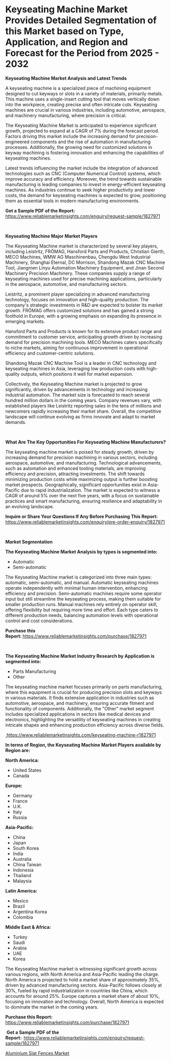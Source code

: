 <p><h1>Keyseating Machine Market Provides Detailed Segmentation of this Market based on Type, Application, and Region and Forecast for the Period from 2025 - 2032</h1></p><p><strong>Keyseating Machine Market Analysis and Latest Trends</strong></p>
<p><p>A keyseating machine is a specialized piece of machining equipment designed to cut keyways or slots in a variety of materials, primarily metals. This machine uses a single-insert cutting tool that moves vertically down into the workpiece, creating precise and often intricate cuts. Keyseating machines are crucial in various industries, including automotive, aerospace, and machinery manufacturing, where precision is critical.</p><p>The Keyseating Machine Market is anticipated to experience significant growth, projected to expand at a CAGR of 7% during the forecast period. Factors driving this market include the increasing demand for precision-engineered components and the rise of automation in manufacturing processes. Additionally, the growing need for customized solutions in keyway machining is fostering innovation and enhancing the capabilities of keyseating machines.</p><p>Latest trends influencing the market include the integration of advanced technologies such as CNC (Computer Numerical Control) systems, which improve accuracy and efficiency. Moreover, the trend towards sustainable manufacturing is leading companies to invest in energy-efficient keyseating machines. As industries continue to seek higher productivity and lower costs, the demand for keyseating machines is expected to grow, positioning them as essential tools in modern manufacturing environments.</p></p>
<p><strong>Get a Sample PDF of the Report:&nbsp;</strong> <a href="https://www.reliablemarketinsights.com/enquiry/request-sample/1827971?utm_campaign=2481&utm_medium=2&utm_source=Github&utm_content=ia&utm_term=18022025&utm_id=keyseating-machine">https://www.reliablemarketinsights.com/enquiry/request-sample/1827971</a></p>
<p>&nbsp;</p>
<p><strong>Keyseating Machine Major Market Players</strong></p>
<p><p>The Keyseating Machine market is characterized by several key players, including Leistritz, FRÖMAG, Hansford Parts and Products, Christian Gierth, MECO Machines, WMW AG Maschinenbau, Chengdu West Industrial Machinery, Shanghai Eternal, DC Morrison, Shandong Mazak CNC Machine Tool, Jiangmen Linyu Automation Machinery Equipment, and Jinan Second Machinery Precision Machinery. These companies supply a range of keyseating machines used for precise machining applications, particularly in the aerospace, automotive, and manufacturing sectors.</p><p>Leistritz, a prominent player specializing in advanced manufacturing technology, focuses on innovation and high-quality production. The company's strategic investments in R&D are expected to bolster its market growth. FRÖMAG offers customized solutions and has gained a strong foothold in Europe, with a growing emphasis on expanding its presence in emerging markets.</p><p>Hansford Parts and Products is known for its extensive product range and commitment to customer service, anticipating growth driven by increasing demand for precision machining tools. MECO Machines caters specifically to niche markets, aiming for continuous improvement in operational efficiency and customer-centric solutions.</p><p>Shandong Mazak CNC Machine Tool is a leader in CNC technology and keyseating machines in Asia, leveraging low production costs with high-quality outputs, which positions it well for market expansion.</p><p>Collectively, the Keyseating Machine market is projected to grow significantly, driven by advancements in technology and increasing industrial automation. The market size is forecasted to reach several hundred million dollars in the coming years. Company revenues vary, with established players like Leistritz reporting sales in the tens of millions and newcomers rapidly increasing their market share. Overall, the competitive landscape will continue evolving as firms innovate and adapt to market demands.</p></p>
<p>&nbsp;</p>
<p><strong>What Are The Key Opportunities For Keyseating Machine Manufacturers?</strong></p>
<p><p>The keyseating machine market is poised for steady growth, driven by increasing demand for precision machining in various sectors, including aerospace, automotive, and manufacturing. Technological advancements, such as automation and enhanced tooling materials, are improving efficiency and precision, attracting investments. The shift towards minimizing production costs while maximizing output is further boosting market prospects. Geographically, significant opportunities exist in Asia-Pacific due to rapid industrialization. The market is expected to witness a CAGR of around 5% over the next five years, with a focus on sustainable practices and smart manufacturing, ensuring resilience and adaptability in an evolving landscape.</p></p>
<p><strong>Inquire or Share Your Questions If Any Before Purchasing This Report:</strong> <a href="https://www.reliablemarketinsights.com/enquiry/pre-order-enquiry/1827971?utm_campaign=2481&utm_medium=2&utm_source=Github&utm_content=ia&utm_term=18022025&utm_id=keyseating-machine">https://www.reliablemarketinsights.com/enquiry/pre-order-enquiry/1827971</a></p>
<p>&nbsp;</p>
<p><strong>Market Segmentation</strong></p>
<p><strong>The Keyseating Machine Market Analysis by types is segmented into:</strong></p>
<p><ul><li>Automatic</li><li>Semi-automatic</li></ul></p>
<p><p>The Keyseating Machine market is categorized into three main types: automatic, semi-automatic, and manual. Automatic keyseating machines operate independently with minimal human intervention, enhancing efficiency and precision. Semi-automatic machines require some operator input but still streamline the keyseating process, making them suitable for smaller production runs. Manual machines rely entirely on operator skill, offering flexibility but requiring more time and effort. Each type caters to different production needs, balancing automation levels with operational control and cost considerations.</p></p>
<p><strong>Purchase this Report:&nbsp;</strong><a href="https://www.reliablemarketinsights.com/purchase/1827971?utm_campaign=2481&utm_medium=2&utm_source=Github&utm_content=ia&utm_term=18022025&utm_id=keyseating-machine">https://www.reliablemarketinsights.com/purchase/1827971</a></p>
<p>&nbsp;</p>
<p><strong>The Keyseating Machine Market Industry Research by Application is segmented into:</strong></p>
<p><ul><li>Parts Manufacturing</li><li>Other</li></ul></p>
<p><p>The keyseating machine market focuses primarily on parts manufacturing, where this equipment is crucial for producing precision slots and keyways in various materials. It finds extensive application in industries such as automotive, aerospace, and machinery, ensuring accurate fitment and functionality of components. Additionally, the "Other" market segment includes specialized applications in sectors like medical devices and electronics, highlighting the versatility of keyseating machines in creating intricate shapes and enhancing production efficiency across diverse fields.</p></p>
<p><a href="https://www.reliablemarketinsights.com/keyseating-machine-r1827971?utm_campaign=2481&utm_medium=2&utm_source=Github&utm_content=ia&utm_term=18022025&utm_id=keyseating-machine">&nbsp;https://www.reliablemarketinsights.com/keyseating-machine-r1827971</a></p>
<p><strong>In terms of Region, the Keyseating Machine Market Players available by Region are:</strong></p>
<p>
    <p> <strong> North America: </strong>
        <ul>
            <li>United States</li>
            <li>Canada</li>
        </ul>
        </p> 
    <p> <strong> Europe: </strong>
        <ul>
            <li>Germany</li>
            <li>France</li>
            <li>U.K.</li>
            <li>Italy</li>
            <li>Russia</li>
        </ul>
        </p> 
    <p> <strong> Asia-Pacific: </strong>
        <ul>
            <li>China</li>
            <li>Japan</li>
            <li>South Korea</li>
            <li>India</li>
            <li>Australia</li>
            <li>China Taiwan</li>
            <li>Indonesia</li>
            <li>Thailand</li>
            <li>Malaysia</li>
        </ul>
        </p> 
    <p> <strong> Latin America: </strong>
        <ul>
            <li>Mexico</li>
            <li>Brazil</li>
            <li>Argentina Korea</li>
            <li>Colombia</li>
        </ul>
        </p> 
    <p> <strong> Middle East & Africa: </strong>
        <ul>
            <li>Turkey</li>
            <li>Saudi</li>
            <li>Arabia</li>
            <li>UAE</li>
            <li>Korea</li>
        </ul>
    </p>
    </p>
<p><p>The Keyseating Machine market is witnessing significant growth across various regions, with North America and Asia-Pacific leading the charge. North America is projected to hold a market share of approximately 35%, driven by advanced manufacturing sectors. Asia-Pacific follows closely at 30%, fueled by rapid industrialization in countries like China, which accounts for around 25%. Europe captures a market share of about 10%, focusing on innovation and technology. Overall, North America is expected to dominate the market in the coming years.</p></p>
<p><strong>Purchase this Report: </strong><a href="https://www.reliablemarketinsights.com/purchase/1827971?utm_campaign=2481&utm_medium=2&utm_source=Github&utm_content=ia&utm_term=18022025&utm_id=keyseating-machine">https://www.reliablemarketinsights.com/purchase/1827971</a></p>
<p>&nbsp;<strong>Get a Sample PDF of the Report:&nbsp;&nbsp;</strong><a href="https://www.reliablemarketinsights.com/enquiry/request-sample/1827971?utm_campaign=2481&utm_medium=2&utm_source=Github&utm_content=ia&utm_term=18022025&utm_id=keyseating-machine">https://www.reliablemarketinsights.com/enquiry/request-sample/1827971</a></p>
<p><strong></strong></p>
<p><p><a href="https://github.com/nabadeneme/Market-Research-Report-List-1/blob/main/aluminium-slat-fences-market.md?utm_campaign=2481&utm_medium=2&utm_source=Github&utm_content=ia&utm_term=18022025&utm_id=keyseating-machine">Aluminium Slat Fences Market</a></p></p>